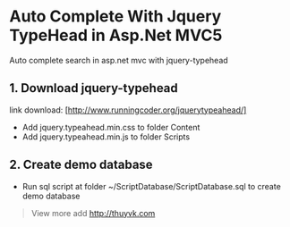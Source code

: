 # Auto Complete With Jquery TypeHead in Asp.Net MVC5
Auto complete search in asp.net mvc with jquery-typehead

## 1. Download jquery-typehead
link download: [http://www.runningcoder.org/jquerytypeahead/]
- Add jquery.typeahead.min.css to folder Content 
- Add jquery.typeahead.min.js to folder Scripts

## 2. Create demo database
- Run sql script at folder ~/ScriptDatabase/ScriptDatabase.sql to create demo database

> View more add http://thuyvk.com
